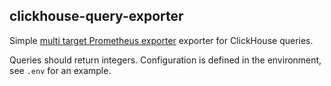 ## clickhouse-query-exporter

Simple [multi target Prometheus exporter](https://prometheus.io/docs/guides/multi-target-exporter/) exporter for ClickHouse queries.

Queries should return integers. Configuration is defined in the environment, see `.env` for an example.
